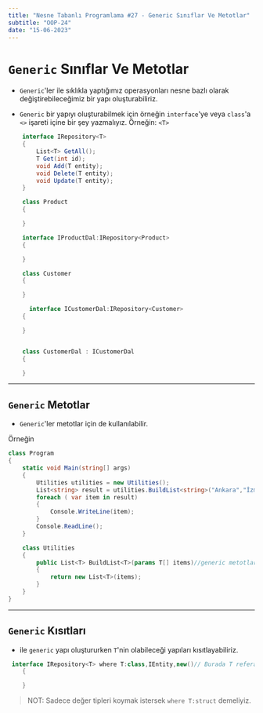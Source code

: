 ```yaml
---
title: "Nesne Tabanlı Programlama #27 - Generic Sınıflar Ve Metotlar"
subtitle: "OOP-24"
date: "15-06-2023"
---
```


# **`Generic` Sınıflar Ve Metotlar**

- `Generic`'ler ile sıklıkla yaptığımız operasyonları nesne bazlı olarak değiştirebileceğimiz bir yapı oluşturabiliriz.

- `Generic` bir yapıyı oluşturabilmek için örneğin `interface`'ye veya `class`'a `<>` işareti içine bir şey yazmalıyız. Örneğin: `<T>`

```csharp
    interface IRepository<T>
    {
        List<T> GetAll();
        T Get(int id);
        void Add(T entity);
        void Delete(T entity);
        void Update(T entity);
    }

    class Product
    {

    }

    interface IProductDal:IRepository<Product>
    {

    }

    class Customer
    {

    }

      interface ICustomerDal:IRepository<Customer>
    {

    }


    class CustomerDal : ICustomerDal
    {

    }
```

---

## `Generic` Metotlar

- `Generic`'ler metotlar için de kullanılabilir.

Örneğin

```csharp
class Program
{
    static void Main(string[] args)
    {
        Utilities utilities = new Utilities();
        List<string> result = utilities.BuildList<string>("Ankara","İzmir","Adana");//Burada ben sana böyle bir üçlü liste verdiğim zaman sen bana BuildList sonrasındaki <> içine yazdığım tipte bir liste oluştur dedik.
        foreach ( var item in result)
        {
            Console.WriteLine(item);
        }
        Console.ReadLine();
    }

    class Utilities
    {
        public List<T> BuildList<T>(params T[] items)//generic metotlar da aynı interfaceler gibi metodun isminin hemen sonrasına çalışılacak tipi vererek olur.
        {
            return new List<T>(items);
        }
    }
}
```

---

## `Generic` Kısıtları

- <T> ile `generic` yapı oluştururken `T`'nin olabileceği yapıları kısıtlayabiliriz.

```csharp
 interface IRepository<T> where T:class,IEntity,new()// Burada T referans tip olmalı, T IEntity'den implement etmeli ve T new'lenebilir olmalı dedik.
    {

    }
```

> NOT: Sadece değer tipleri koymak istersek `where T:struct` demeliyiz.
